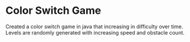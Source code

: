 # Color Switch Game
Created a color switch game in java that increasing in difficulty over time. Levels are randomly generated with increasing speed and obstacle count.
